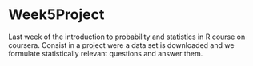 # Week5Project
Last week of the introduction to probability and statistics in R course on coursera.
Consist in a project were a data set is downloaded and we formulate statistically relevant questions and answer them.
